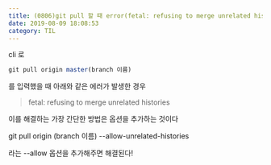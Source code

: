 ```yaml
---
title: (0806)git pull 할 때 error(fetal: refusing to merge unrelated histories) 해결방법
date: 2019-08-09 18:08:53
category: TIL
---
```


cli 로

```js
git pull origin master(branch 이름)
```

를 입력했을 때 아래와 같은 에러가 발생한 경우

> fetal: refusing to merge unrelated histories

이를 해결하는 가장 간단한 방법은 옵션을 추가하는 것이다

git pull origin (branch 이름) --allow-unrelated-histories

라는 --allow 옵션을 추가해주면 해결된다!
